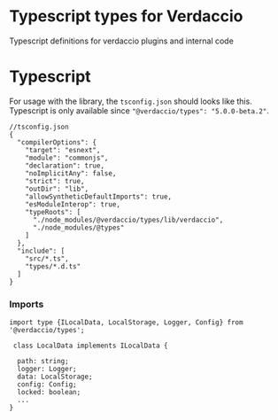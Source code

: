 # Typescript types for Verdaccio

Typescript definitions for verdaccio plugins and internal code

# Typescript
For usage with the library, the `tsconfig.json` should looks like this. Typescript is only available since `"@verdaccio/types": "5.0.0-beta.2"`.

```
//tsconfig.json
{
  "compilerOptions": {
    "target": "esnext",
    "module": "commonjs",
    "declaration": true,
    "noImplicitAny": false,
    "strict": true,
    "outDir": "lib",
    "allowSyntheticDefaultImports": true,
    "esModuleInterop": true,
    "typeRoots": [
      "./node_modules/@verdaccio/types/lib/verdaccio",
      "./node_modules/@types"
    ]
  },
  "include": [
    "src/*.ts",
    "types/*.d.ts"
  ]
}
```

### Imports

```
import type {ILocalData, LocalStorage, Logger, Config} from '@verdaccio/types';

 class LocalData implements ILocalData {

  path: string;
  logger: Logger;
  data: LocalStorage;
  config: Config;
  locked: boolean;
  ...
}
```


